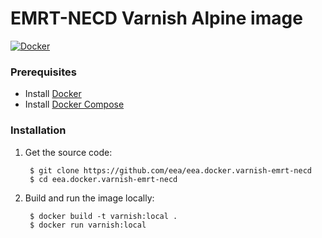 EMRT-NECD Varnish Alpine image
==============================

[![Docker]( https://dockerbuildbadges.quelltext.eu/status.svg?organization=eeacms&repository=varnish-emrt-necd)](https://hub.docker.com/r/eeacms/varnish-emrt-necd/builds)

### Prerequisites

* Install [Docker](https://docs.docker.com/engine/installation/)
* Install [Docker Compose](https://docs.docker.com/compose/install/)

### Installation

1. Get the source code:

        $ git clone https://github.com/eea/eea.docker.varnish-emrt-necd
        $ cd eea.docker.varnish-emrt-necd

2. Build and run the image locally:

        $ docker build -t varnish:local .
        $ docker run varnish:local
